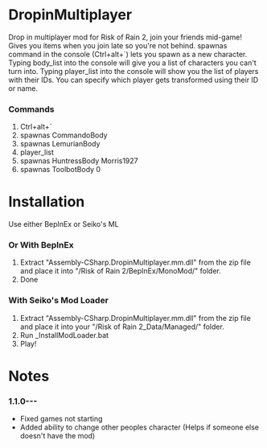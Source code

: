 # DropinMultiplayer
Drop in multiplayer mod for Risk of Rain 2, join your friends mid-game!
Gives you items when you join late so you're not behind.
spawnas command in the console (Ctrl+alt+\`) lets you spawn as a new character.
Typing body_list into the console will give you a list of characters you can't turn into.
Typing player_list into the console will show you the list of players with their IDs.
You can specify which player gets transformed using their ID or name.

### Commands
  1. Ctrl+alt+\`
  2. spawnas CommandoBody
  3. spawnas LemurianBody
  4. player_list 
  5. spawnas HuntressBody Morris1927
  6. spawnas ToolbotBody 0

# Installation
Use either BepInEx or Seiko's ML
### Or With BepInEx
 1. Extract "Assembly-CSharp.DropinMultiplayer.mm.dll" from the zip file and place it into  "/Risk of Rain 2/BepInEx/MonoMod/" folder.
 2. Done
 
### With Seiko's Mod Loader
 1. Extract "Assembly-CSharp.DropinMultiplayer.mm.dll" from the zip file and place it into your "/Risk of Rain 2_Data/Managed/" folder.
 2. Run _InstallModLoader.bat
 3. Play!

# Notes
### 1.1.0---
* Fixed games not starting
* Added ability to change other peoples character (Helps if someone else doesn't have the mod)
